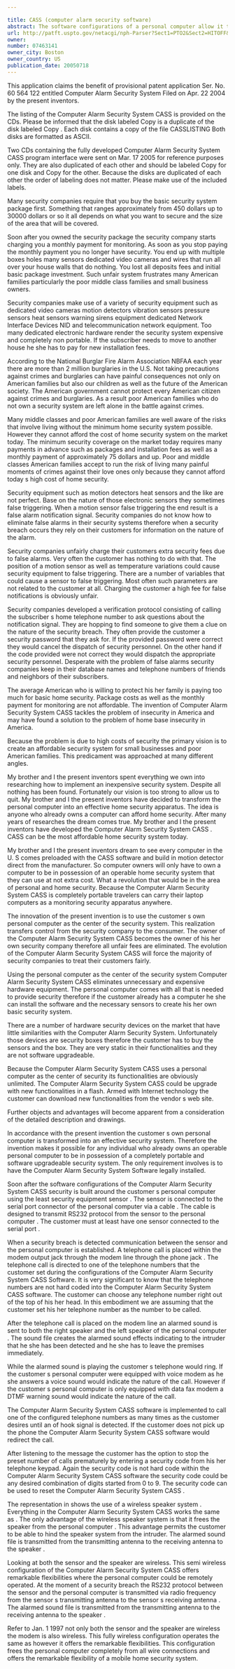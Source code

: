 ```yaml
---

title: CASS (computer alarm security software)
abstract: The software configurations of a personal computer allow it to provide portable home security to poor American families and small business owners. When a security breach is detected, a wave file out of the computer speakers serves as a detection alarm to the intruder, while another wave file serves as a notification to the homeowner. The personal computer program would automatically loop through different telephone numbers, as preset. The homeowner has the responsibilities to stop, reset or dispatch the appropriate authorities base on the nature of the notification.
url: http://patft.uspto.gov/netacgi/nph-Parser?Sect1=PTO2&Sect2=HITOFF&p=1&u=%2Fnetahtml%2FPTO%2Fsearch-adv.htm&r=1&f=G&l=50&d=PALL&S1=07463141&OS=07463141&RS=07463141
owner: 
number: 07463141
owner_city: Boston
owner_country: US
publication_date: 20050718
---
```

This application claims the benefit of provisional patent application Ser. No. 60 564 122 entitled Computer Alarm Security System Filed on Apr. 22 2004 by the present inventors.

The listing of the Computer Alarm Security System CASS is provided on the CDs. Please be informed that the disk labeled Copy is a duplicate of the disk labeled Copy . Each disk contains a copy of the file CASSLISTING Both disks are formatted as ASCII.

Two CDs containing the fully developed Computer Alarm Security System CASS program interface were sent on Mar. 17 2005 for reference purposes only. They are also duplicated of each other and should be labeled Copy for one disk and Copy for the other. Because the disks are duplicated of each other the order of labeling does not matter. Please make use of the included labels.

Many security companies require that you buy the basic security system package first. Something that ranges approximately from 450 dollars up to 30000 dollars or so it all depends on what you want to secure and the size of the area that will be covered.

Soon after you owned the security package the security company starts charging you a monthly payment for monitoring. As soon as you stop paying the monthly payment you no longer have security. You end up with multiple boxes holes many sensors dedicated video cameras and wires that run all over your house walls that do nothing. You lost all deposits fees and initial basic package investment. Such unfair system frustrates many American families particularly the poor middle class families and small business owners.

Security companies make use of a variety of security equipment such as dedicated video cameras motion detectors vibration sensors pressure sensors heat sensors warning sirens equipment dedicated Network Interface Devices NID and telecommunication network equipment. Too many dedicated electronic hardware render the security system expensive and completely non portable. If the subscriber needs to move to another house he she has to pay for new installation fees.

According to the National Burglar Fire Alarm Association NBFAA each year there are more than 2 million burglaries in the U.S. Not taking precautions against crimes and burglaries can have painful consequences not only on American families but also our children as well as the future of the American society. The American government cannot protect every American citizen against crimes and burglaries. As a result poor American families who do not own a security system are left alone in the battle against crimes.

Many middle classes and poor American families are well aware of the risks that involve living without the minimum home security system possible. However they cannot afford the cost of home security system on the market today. The minimum security coverage on the market today requires many payments in advance such as packages and installation fees as well as a monthly payment of approximately 75 dollars and up. Poor and middle classes American families accept to run the risk of living many painful moments of crimes against their love ones only because they cannot afford today s high cost of home security.

Security equipment such as motion detectors heat sensors and the like are not perfect. Base on the nature of those electronic sensors they sometimes false triggering. When a motion sensor false triggering the end result is a false alarm notification signal. Security companies do not know how to eliminate false alarms in their security systems therefore when a security breach occurs they rely on their customers for information on the nature of the alarm.

Security companies unfairly charge their customers extra security fees due to false alarms. Very often the customer has nothing to do with that. The position of a motion sensor as well as temperature variations could cause security equipment to false triggering. There are a number of variables that could cause a sensor to false triggering. Most often such parameters are not related to the customer at all. Charging the customer a high fee for false notifications is obviously unfair.

Security companies developed a verification protocol consisting of calling the subscriber s home telephone number to ask questions about the notification signal. They are hopping to find someone to give them a clue on the nature of the security breach. They often provide the customer a security password that they ask for. If the provided password were correct they would cancel the dispatch of security personnel. On the other hand if the code provided were not correct they would dispatch the appropriate security personnel. Desperate with the problem of false alarms security companies keep in their database names and telephone numbers of friends and neighbors of their subscribers.

The average American who is willing to protect his her family is paying too much for basic home security. Package costs as well as the monthly payment for monitoring are not affordable. The invention of Computer Alarm Security System CASS tackles the problem of insecurity in America and may have found a solution to the problem of home base insecurity in America.

Because the problem is due to high costs of security the primary vision is to create an affordable security system for small businesses and poor American families. This predicament was approached at many different angles.

My brother and I the present inventors spent everything we own into researching how to implement an inexpensive security system. Despite all nothing has been found. Fortunately our vision is too strong to allow us to quit. My brother and I the present inventors have decided to transform the personal computer into an effective home security apparatus. The idea is anyone who already owns a computer can afford home security. After many years of researches the dream comes true. My brother and I the present inventors have developed the Computer Alarm Security System CASS . CASS can be the most affordable home security system today.

My brother and I the present inventors dream to see every computer in the U. S comes preloaded with the CASS software and build in motion detector direct from the manufacturer. So computer owners will only have to own a computer to be in possession of an operable home security system that they can use at not extra cost. What a revolution that would be in the area of personal and home security. Because the Computer Alarm Security System CASS is completely portable travelers can carry their laptop computers as a monitoring security apparatus anywhere.

The innovation of the present invention is to use the customer s own personal computer as the center of the security system. This realization transfers control from the security company to the consumer. The owner of the Computer Alarm Security System CASS becomes the owner of his her own security company therefore all unfair fees are eliminated. The evolution of the Computer Alarm Security System CASS will force the majority of security companies to treat their customers fairly.

Using the personal computer as the center of the security system Computer Alarm Security System CASS eliminates unnecessary and expensive hardware equipment. The personal computer comes with all that is needed to provide security therefore if the customer already has a computer he she can install the software and the necessary sensors to create his her own basic security system.

There are a number of hardware security devices on the market that have little similarities with the Computer Alarm Security System. Unfortunately those devices are security boxes therefore the customer has to buy the sensors and the box. They are very static in their functionalities and they are not software upgradeable.

Because the Computer Alarm Security System CASS uses a personal computer as the center of security its functionalities are obviously unlimited. The Computer Alarm Security System CASS could be upgrade with new functionalities in a flash. Armed with Internet technology the customer can download new functionalities from the vendor s web site.

Further objects and advantages will become apparent from a consideration of the detailed description and drawings.

In accordance with the present invention the customer s own personal computer is transformed into an effective security system. Therefore the invention makes it possible for any individual who already owns an operable personal computer to be in possession of a completely portable and software upgradeable security system. The only requirement involves is to have the Computer Alarm Security System Software legally installed.

Soon after the software configurations of the Computer Alarm Security System CASS security is built around the customer s personal computer using the least security equipment sensor . The sensor is connected to the serial port connector of the personal computer via a cable . The cable is designed to transmit RS232 protocol from the sensor to the personal computer . The customer must at least have one sensor connected to the serial port .

When a security breach is detected communication between the sensor and the personal computer is established. A telephone call is placed within the modem output jack through the modem line through the phone jack . The telephone call is directed to one of the telephone numbers that the customer set during the configurations of the Computer Alarm Security System CASS Software. It is very significant to know that the telephone numbers are not hard coded into the Computer Alarm Security System CASS software. The customer can choose any telephone number right out of the top of his her head. In this embodiment we are assuming that the customer set his her telephone number as the number to be called.

After the telephone call is placed on the modem line an alarmed sound is sent to both the right speaker and the left speaker of the personal computer . The sound file creates the alarmed sound effects indicating to the intruder that he she has been detected and he she has to leave the premises immediately.

While the alarmed sound is playing the customer s telephone would ring. If the customer s personal computer were equipped with voice modem as he she answers a voice sound would indicate the nature of the call. However if the customer s personal computer is only equipped with data fax modem a DTMF warning sound would indicate the nature of the call.

The Computer Alarm Security System CASS software is implemented to call one of the configured telephone numbers as many times as the customer desires until an of hook signal is detected. If the customer does not pick up the phone the Computer Alarm Security System CASS software would redirect the call.

After listening to the message the customer has the option to stop the preset number of calls prematurely by entering a security code from his her telephone keypad. Again the security code is not hard code within the Computer Alarm Security System CASS software the security code could be any desired combination of digits started from 0 to 9. The security code can be used to reset the Computer Alarm Security System CASS .

The representation in shows the use of a wireless speaker system . Everything in the Computer Alarm Security System CASS works the same as . The only advantage of the wireless speaker system is that it frees the speaker from the personal computer . This advantage permits the customer to be able to hind the speaker system from the intruder. The alarmed sound file is transmitted from the transmitting antenna to the receiving antenna to the speaker .

Looking at both the sensor and the speaker are wireless. This semi wireless configuration of the Computer Alarm Security System CASS offers remarkable flexibilities where the personal computer could be remotely operated. At the moment of a security breach the RS232 protocol between the sensor and the personal computer is transmitted via radio frequency from the sensor s transmitting antenna to the sensor s receiving antenna . The alarmed sound file is transmitted from the transmitting antenna to the receiving antenna to the speaker .

Refer to Jan. 1 1997 not only both the sensor and the speaker are wireless the modem is also wireless. This fully wireless configuration operates the same as however it offers the remarkable flexibilities. This configuration frees the personal computer completely from all wire connections and offers the remarkable flexibility of a mobile home security system.

